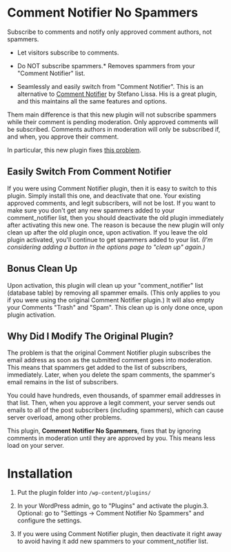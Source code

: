 Comment Notifier No Spammers
============================

Subscribe to comments and notify only approved comment authors, not spammers.


* Let visitors subscribe to comments.
* Do NOT subscribe spammers.* Removes spammers from your "Comment Notifier" list.
* Seamlessly and easily switch from "Comment Notifier".
This is an alternative to [Comment Notifier](http://wordpress.org/plugins/comment-notifier/) by Stefano Lissa. His is a great plugin, and this maintains all the same features and options. Them main difference is that this new plugin will not subscribe spammers while their comment is pending moderation. Only approved comments will be subscribed. Comments authors in moderation will only be subscribed if, and when, you approve their comment. 

In particular, this new plugin fixes [this problem](http://wordpress.org/support/topic/remove-subscribed-emails-whose-comments-are-trashedmarked-as-spam).

Easily Switch From Comment Notifier
-----------------------------------

If you were using Comment Notifier plugin, then it is easy to switch to this plugin. Simply install this one, and deactivate that one. Your existing approved comments, and legit subscribers, will not be lost. If you want to make sure you don't get any new spammers added to your comment_notifier list, then you should deactivate the old plugin immediately after activating this new one. The reason is because the new plugin will only clean up after the old plugin once, upon activation. If you leave the old plugin activated, you'll continue to get spammers added to your list. *(I'm considering adding a button in the options page to "clean up" again.)*

Bonus Clean Up
--------------

Upon activation, this plugin will clean up your "comment_notifier" list (database table) by removing all spammer emails. (This only applies to you if you were using the original Comment Notifier plugin.) It will also empty your Comments "Trash" and "Spam". This clean up is only done once, upon plugin activation.

Why Did I Modify The Original Plugin?
--------------------------------------

The problem is that the original Comment Notifier plugin subscribes the email address as soon as the submitted comment goes into moderation. This means that spammers get added to the list of subscribers, immediately. Later, when you delete the spam comments, the spammer's email remains in the list of subscribers. 

You could have hundreds, even thousands, of spammer email addresses in that list. Then, when you approve a legit comment, your server sends out emails to all of the post subscribers (including spammers), which can cause server overload, among other problems.
This plugin, **Comment Notifier No Spammers**, fixes that by ignoring comments in moderation until they are approved by you. This means less load on your server.

Installation
============

1. Put the plugin folder into `/wp-content/plugins/`
2. In your WordPress admin, go to "Plugins" and activate the plugin.3. Optional: go to "Settings -> Comment Notifier No Spammers" and configure the settings.
4. If you were using Comment Notifier plugin, then deactivate it right away to avoid having it add new spammers to your comment_notifier list.